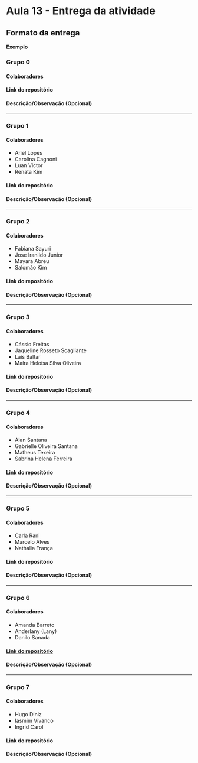# Aula 13 - Entrega da atividade

## Formato da entrega

**Exemplo**

### Grupo 0

#### Colaboradores

#### Link do repositório

#### Descrição/Observação (Opcional)

----

### Grupo 1

#### Colaboradores

- Ariel Lopes
- Carolina Cagnoni
- Luan Victor
- Renata Kim

#### Link do repositório

#### Descrição/Observação (Opcional)

----

### Grupo 2

#### Colaboradores

- Fabiana Sayuri
- Jose Iranildo Junior
- Mayara Abreu
- Salomão Kim

#### Link do repositório

#### Descrição/Observação (Opcional)

----

### Grupo 3

#### Colaboradores

- Cássio Freitas
- Jaqueline Rosseto Scagliante
- Laís Baltar
- Maíra Heloísa Silva Oliveira

#### Link do repositório

#### Descrição/Observação (Opcional)

----

### Grupo 4

#### Colaboradores

- Alan Santana
- Gabrielle Oliveira Santana
- Matheus Texeira
- Sabrina Helena Ferreira

#### Link do repositório

#### Descrição/Observação (Opcional)

----

### Grupo 5

#### Colaboradores

- Carla Rani
- Marcelo Alves
- Nathalia França

#### Link do repositório

#### Descrição/Observação (Opcional)

----

### Grupo 6

#### Colaboradores

- Amanda Barreto
- Anderlany (Lany)
- Danilo Sanada

#### [Link do repositório](https://github.com/lanyarag/enumDictionary.git)


#### Descrição/Observação (Opcional)

----

### Grupo 7

#### Colaboradores

- Hugo Diniz
- Iasmim Vivanco
- Ingrid Carol

#### Link do repositório

#### Descrição/Observação (Opcional)
